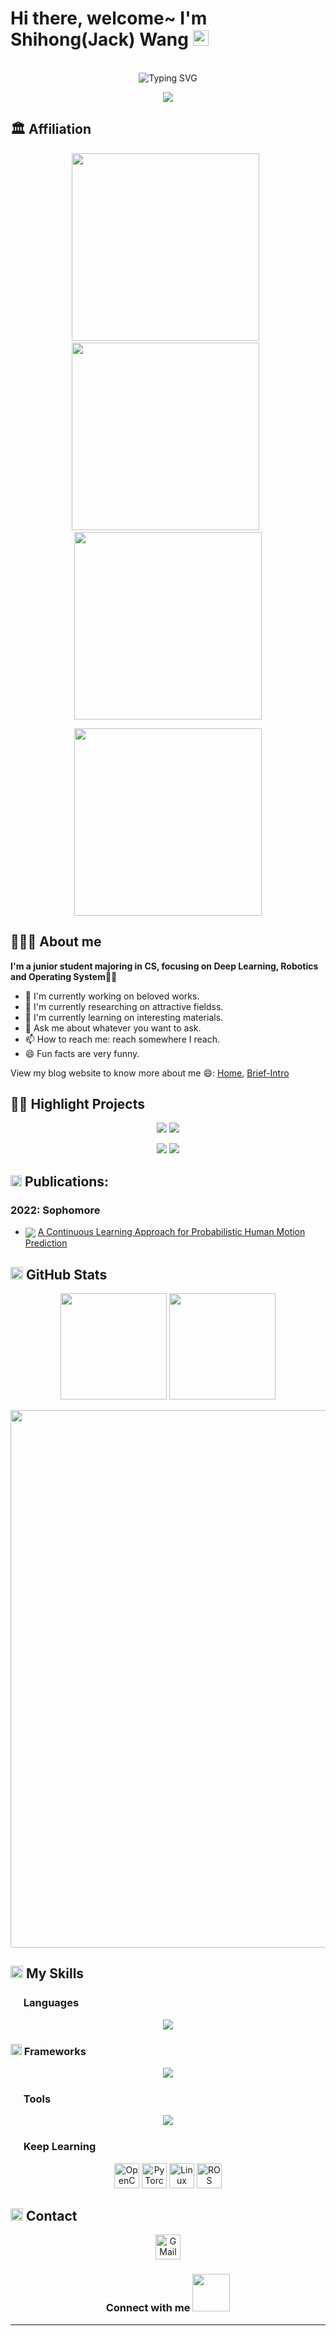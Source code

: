 # Hi there, welcome~  I'm Shihong(Jack) Wang <img src="https://user-images.githubusercontent.com/71177584/204090535-8da76dcf-df5e-44aa-a9e4-f658f051dcff.gif" width="25px" />
<p align="center">
  <br/>
  <img src="https://readme-typing-svg.demolab.com?font=Dancing+Script&weight=700&size=40&duration=3000&pause=1000&color=DA8082DC&background=61B24F00&center=true&vCenter=true&width=435&lines=Shihong+Wang+%2F+Jack+Wang" alt="Typing SVG" />
</p>



<p align="center">
  <img src="https://komarev.com/ghpvc/?username=jackwang0108&color=red&style=for-the-badge" />
</p>


## 🏛️ Affiliation

<p align="center">
  <img width=300px src="https://user-images.githubusercontent.com/101782376/209062934-d36bc1b4-63e7-4b36-b194-791033ba6d01.png"/> &nbsp   
  <img width=300px src="https://user-images.githubusercontent.com/101782376/209063542-4662f07a-39b3-4e1e-8a30-26666bf4e344.png"/> &nbsp
  <img width=300px src="https://user-images.githubusercontent.com/101782376/209064266-28081596-bf57-431d-88f7-8073c92e1893.png"/>
</p>

<p align="center">
  <img width=300px src="https://user-images.githubusercontent.com/101782376/209064997-2c5026df-b65a-4273-9b95-1fe03eb5e2e7.png"/>
</p>



## 👨🏻‍💻 About me

**I'm a junior student majoring in CS, focusing on Deep Learning, Robotics and Operating System👨‍🎓**
- 🔭 I'm currently working on beloved works.
- 📃 I'm currently researching on attractive fieldss.
- 🌱 I'm currently learning on interesting materials.
- 💬 Ask me about whatever you want to ask.
- 📫 How to reach me: reach somewhere I reach.
- 😄 Fun facts are very funny.

View my blog website to know more about me 😄: <a href="http://jackwang.cafe" target="view_window">Home</a>, <a href="http://jackwang.cafe/about/">Brief-Intro</a>

## 👨‍💻 Highlight Projects

<p align="center">
  <img src="https://github-readme-stats.vercel.app/api/pin/?username=jackwang0108&repo=MyReadPaper&theme=onedark" />
  <img src="https://github-readme-stats.vercel.app/api/pin/?username=jackwang0108&repo=JackOS&theme=onedark" />
<p>

<p align="center">
  <img src="https://github-readme-stats.vercel.app/api/pin/?username=jackwang0108&repo=ResNet&theme=onedark" />
  <img src="https://github-readme-stats.vercel.app/api/pin/?username=jackwang0108&repo=iCaLR&theme=onedark" />
</p>




## <img width=18px src="https://img.icons8.com/54ae50/paper"> Publications:

### 2022: Sophomore

- <img align="absmiddle" src="https://img.shields.io/badge/ICRA2022-Accepted-brightgreen&?style=for-the-badge"/> <a href="https://dl.acm.org/doi/abs/10.1109/ICRA46639.2022.9811906">A Continuous Learning Approach for Probabilistic Human Motion Prediction</a> 



 
## <img src="https://media.giphy.com/media/WUlplcMpOCEmTGBtBW/giphy.gif" height="20" /> GitHub Stats

<p align="center" width="860" />
  <img align="" src="https://github-readme-stats.vercel.app/api?username=jackwang0108&show_icons=true&theme=onedark&hide_border=true&include_all_commits=true&count_private=true&show_icons=true" height="170" />
  <img align="" src="https://github-readme-stats.vercel.app/api/top-langs/?username=jackwang0108&theme=onedark&layout=compact&hide_border=true&langs_count=8&" height="170" />
</p>


<p align="center"> 
  <img src="https://github-profile-trophy.vercel.app/?username=jackwang0108&theme=onedark&column=-1&no-frame=true" width="860"/>
</p>

## <img src="https://img.icons8.com/dusk/64/null/development-skill.png" height="20" /> My Skills

### <img src="https://img.icons8.com/dusk/64/null/program.png" height="17" /> Languages


<p align=center>
  <img src="https://skillicons.dev/icons?i=py,c,cpp,java,fortran,bash,cmake,latex,md,html,lua,js,css&theme=light&perline=20"/>
</p>


### <img width=18px src="https://img.icons8.com/2266EE/code"> Frameworks

<p align="center"> 
  <img src="https://skillicons.dev/icons?i=pytorch,ros,qt,nodejs,nginx,django,flask,bootstrap,jquery,vue&theme=light&perline=20" />
</p>



### <img src="https://img.icons8.com/dusk/64/null/maintenance.png" height="17" /> Tools

<p align="center"> 
  <img src="https://skillicons.dev/icons?i=vim,vscode,arduino,raspberrypi,docker,ps,regex,git,github,linux,matlab,mysql,sqlite,mongodb,nodejs,&theme=light&perline=20" />
</p>

### <img src="https://img.icons8.com/dusk/64/null/learn-more.png" height="17" /> Keep Learning

<p align="center">
  
  <img alt="OpenCV" title="OpenCV" src="https://user-images.githubusercontent.com/71177584/204132497-f1a9b519-74eb-4e99-b42e-205e5fa2a91e.svg" width="40"/>
  <img alt="PyTorch" title="PyTorch" src="https://user-images.githubusercontent.com/71177584/204132719-1504e069-76d8-4b82-87e8-60493f0c99c2.svg" width="40"/>
  <img alt="Linux" title="Linux" src="https://user-images.githubusercontent.com/71177584/204132831-b59ba588-022a-475d-a2da-4e72fb8349cc.svg" width="40"/>
  <img alt="ROS" title="ROS" src="https://user-images.githubusercontent.com/71177584/204132833-1fbf62e3-b879-452e-916b-8ac865902eb8.svg" width="40"/>
</p>



## <img src="https://img.icons8.com/dusk/64/null/share-2.png" height="20" /> Contact

<p align="center">
  <a href="mailto:jack3shihong@gmail.com" target="_blank"><img alt="GMail" title="GMail" src="https://img.icons8.com/dusk/64/null/gmail.png" width="40">   </a>
</p>

<!-- <a href="https://t.me/Miracle996" target="_blank"><img alt="Telegram" title="Telegram" src="https://img.icons8.com/dusk/64/null/telegram-app.png" width="40"></a> -->
<!-- <a href="https://twitter.com/Miracle111024" target="_blank"><img alt="Twitter" title="Twitter" src="https://img.icons8.com/dusk/64/null/twitter-circled.png" width="40"></a> -->

<h3 align="center">
  Connect with me <img width=60px src="https://user-images.githubusercontent.com/101782376/209067405-444e48b1-564a-4a5b-82dc-c6272344b6e5.gif"/>
</h3>


---

<!---
jackwang0108/jackwang0108 is a ✨ special ✨ repository because its `README.md` (this file) appears on your GitHub profile.
You can click the Preview link to take a look at your changes.
--->
